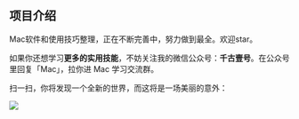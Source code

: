 ## 项目介绍

Mac软件和使用技巧整理，正在不断完善中，努力做到最全。欢迎star。

如果你还想学习**更多的实用技能**，不妨关注我的微信公众号：**千古壹号**。在公众号里回复「Mac」，拉你进 Mac 学习交流群。

扫一扫，你将发现一个全新的世界，而这将是一场美丽的意外：

![](http://img.smyhvae.com/20190101.png)




